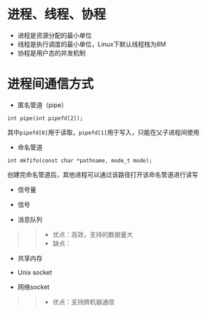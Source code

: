 # 进程、线程、协程
* 进程是资源分配的最小单位
* 线程是执行调度的最小单位，Linux下默认线程栈为8M
* 协程是用户态的并发机制

# 进程间通信方式

* 匿名管道（pipe）
```
int pipe(int pipefd[2]);
```
其中`pipefd[0]`用于读取，`pipefd[1]`用于写入，只能在父子进程间使用
* 命名管道
```
int mkfifo(const char *pathname, mode_t mode);
```
创建完命名管道后，其他进程可以通过该路径打开该命名管道进行读写

* 信号量

* 信号

* 消息队列
>> * 优点：高效，支持的数据量大
>> * 缺点：

* 共享内存

* Unix socket

* 网络socket
>> * 优点：支持跨机器通信
